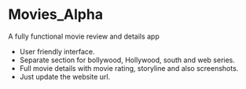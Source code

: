 # Movies_Alpha
A fully functional movie review and details app
* User friendly interface.
* Separate section for bollywood, Hollywood, south and web series.
* Full movie details with movie rating, storyline and also screenshots.
* Just update the website url.
